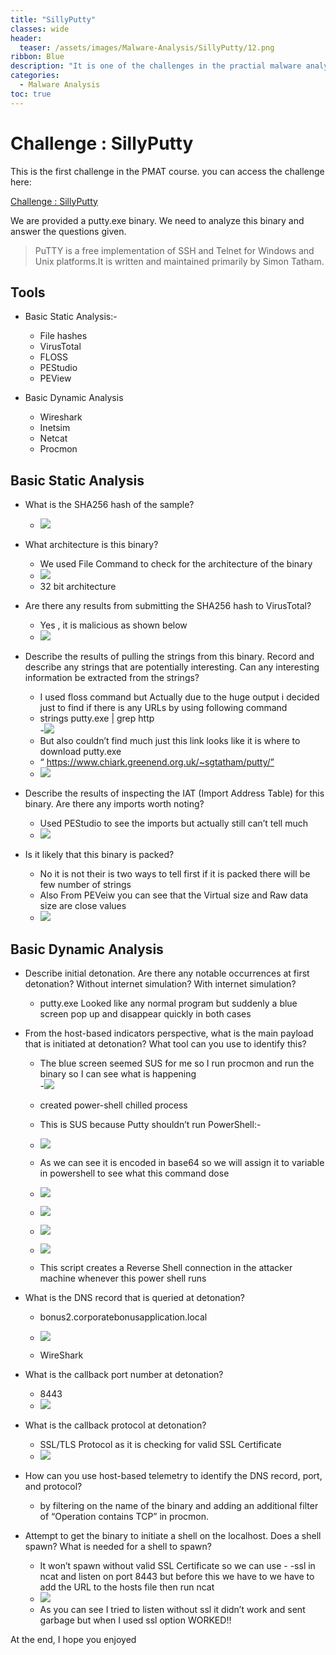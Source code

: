```yaml
---
title: "SillyPutty"
classes: wide
header:
  teaser: /assets/images/Malware-Analysis/SillyPutty/12.png
ribbon: Blue
description: "It is one of the challenges in the practial malware analysis TCM course"
categories:
  - Malware Analysis
toc: true
---
```

# Challenge : SillyPutty
This is the first challenge in the PMAT course. you can access the challenge here:<br>

<a href="https://github.com/HuskyHacks/PMAT-labs/tree/main/labs/1-3.Challenge-SillyPutty">Challenge : SillyPutty</a> <br>

We are provided a putty.exe binary. We need to analyze this binary and answer the questions given.

>PuTTY is a free implementation of SSH and Telnet for Windows and Unix platforms.It is written and maintained primarily by Simon Tatham.

## Tools
* Basic Static Analysis:-
  * File hashes
  * VirusTotal
  * FLOSS
  * PEStudio
  * PEView

* Basic Dynamic Analysis
  * Wireshark
  * Inetsim
  * Netcat
  * Procmon

##  Basic Static Analysis

- What is the SHA256 hash of the sample?<br>

  - ![](/assets/images/Malware-Analysis/SillyPutty/1.png)<br>

- What architecture is this binary?

  - We used File Command to check for the architecture of the binary<br>
  - ![](/assets/images/Malware-Analysis/SillyPutty/2.png)<br>
  - 32 bit architecture

- Are there any results from submitting the SHA256 hash to VirusTotal?

  - Yes , it is malicious as shown below<br>
  - ![](/assets/images/Malware-Analysis/SillyPutty/3.png)<br>

- Describe the results of pulling the strings from this binary. Record and describe any strings that are potentially interesting. Can any interesting information be extracted from the strings?

  - I used floss command but Actually due to the huge output i decided just to find if there is any URLs by using following command 
  - strings putty.exe | grep http<br>
  -![](/assets/images/Malware-Analysis/SillyPutty/4.png)<br>
  - But also couldn’t find much just this link looks like it is where to download putty.exe
  - “ https://www.chiark.greenend.org.uk/~sgtatham/putty/”<br>
  - ![](/assets/images/Malware-Analysis/SillyPutty/5.png)<br>


- Describe the results of inspecting the IAT (Import Address Table) for this binary. Are there any imports worth noting?

  - Used PEStudio to see the imports but actually still can’t tell much<br>
  - ![](/assets/images/Malware-Analysis/SillyPutty/6.png)<br>

- Is it likely that this binary is packed?

  - No it is not their is two ways to tell first if it is packed there will be few number of strings
  - Also From PEVeiw you can see that the Virtual size and Raw data size are close values<br>
  - ![](/assets/images/Malware-Analysis/SillyPutty/7.png)<br>

## Basic Dynamic Analysis
- Describe initial detonation. Are there any notable occurrences at first detonation? Without internet simulation? With internet simulation?
  - putty.exe Looked like any normal program but suddenly a blue screen pop up and disappear quickly in both cases

- From the host-based indicators perspective, what is the main payload that is initiated at detonation? What tool can you use to identify this?

  - The blue screen seemed SUS for me so I run procmon and run the binary so I can see what is happening<br>
  -![](/assets/images/Malware-Analysis/SillyPutty/8.png)<br>
  - created power-shell chilled process
  - This is SUS because Putty shouldn’t run PowerShell:-<br>
  - ![](/assets/images/Malware-Analysis/SillyPutty/9.png)<br>
  - As we can see it is encoded in base64 so we will assign it to variable in powershell to see what this command dose<br>
  - ![](/assets/images/Malware-Analysis/SillyPutty/10.png)<br>
  - ![](/assets/images/Malware-Analysis/SillyPutty/11.png)<br>
  - ![](/assets/images/Malware-Analysis/SillyPutty/12.png)<br>
  - ![](/assets/images/Malware-Analysis/SillyPutty/13.png)<br>


  - This script creates a Reverse Shell connection in the attacker machine whenever this power shell runs

- What is the DNS record that is queried at detonation?

  - bonus2.corporatebonusapplication.local<br>
  - ![](/assets/images/Malware-Analysis/SillyPutty/14.png)<br>

  - WireShark
- What is the callback port number at detonation?

  - 8443<br>
  - ![](/assets/images/Malware-Analysis/SillyPutty/15.png)<br>

- What is the callback protocol at detonation?

  - SSL/TLS Protocol as it is checking for valid SSL Certificate<br>
  - ![](/assets/images/Malware-Analysis/SillyPutty/16.png)<br>

- How can you use host-based telemetry to identify the DNS record, port, and protocol?

  - by filtering on the name of the binary and adding an additional filter of “Operation contains TCP” in procmon.
- Attempt to get the binary to initiate a shell on the localhost. Does a shell spawn? What is needed for a shell to spawn?

  - It won’t spawn without valid SSL Certificate so we can use - -ssl in ncat and listen on port 8443 but before this we have to we have to add the URL to the hosts file then run ncat<br>
  - ![](/assets/images/Malware-Analysis/SillyPutty/17.png)<br>
  - As you can see I tried to listen without ssl it didn’t work and sent garbage but when I used ssl option WORKED!!

At the end, I hope you enjoyed
